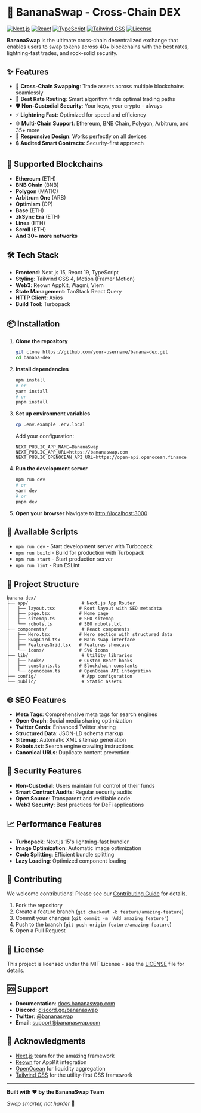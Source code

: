 # 🍌 BananaSwap - Cross-Chain DEX

[![Next.js](https://img.shields.io/badge/Next.js-15.5.0-black)](https://nextjs.org/)
[![React](https://img.shields.io/badge/React-19.1.0-blue)](https://reactjs.org/)
[![TypeScript](https://img.shields.io/badge/TypeScript-5.0-blue)](https://www.typescriptlang.org/)
[![Tailwind CSS](https://img.shields.io/badge/Tailwind_CSS-4.0-blue)](https://tailwindcss.com/)
[![License](https://img.shields.io/badge/License-MIT-green.svg)](LICENSE)

**BananaSwap** is the ultimate cross-chain decentralized exchange that enables users to swap tokens across 40+ blockchains with the best rates, lightning-fast trades, and rock-solid security.

## ✨ Features

- 🔄 **Cross-Chain Swapping**: Trade assets across multiple blockchains seamlessly
- 🎯 **Best Rate Routing**: Smart algorithm finds optimal trading paths
- 🛡️ **Non-Custodial Security**: Your keys, your crypto - always
- ⚡ **Lightning Fast**: Optimized for speed and efficiency
- 🌐 **Multi-Chain Support**: Ethereum, BNB Chain, Polygon, Arbitrum, and 35+ more
- 📱 **Responsive Design**: Works perfectly on all devices
- 🔒 **Audited Smart Contracts**: Security-first approach

## 🚀 Supported Blockchains

- **Ethereum** (ETH)
- **BNB Chain** (BNB)
- **Polygon** (MATIC)
- **Arbitrum One** (ARB)
- **Optimism** (OP)
- **Base** (ETH)
- **zkSync Era** (ETH)
- **Linea** (ETH)
- **Scroll** (ETH)
- **And 30+ more networks**

## 🛠️ Tech Stack

- **Frontend**: Next.js 15, React 19, TypeScript
- **Styling**: Tailwind CSS 4, Motion (Framer Motion)
- **Web3**: Reown AppKit, Wagmi, Viem
- **State Management**: TanStack React Query
- **HTTP Client**: Axios
- **Build Tool**: Turbopack

## 📦 Installation

1. **Clone the repository**
   ```bash
   git clone https://github.com/your-username/banana-dex.git
   cd banana-dex
   ```

2. **Install dependencies**
   ```bash
   npm install
   # or
   yarn install
   # or
   pnpm install
   ```

3. **Set up environment variables**
   ```bash
   cp .env.example .env.local
   ```
   
   Add your configuration:
   ```env
   NEXT_PUBLIC_APP_NAME=BananaSwap
   NEXT_PUBLIC_APP_URL=https://bananaswap.com
   NEXT_PUBLIC_OPENOCEAN_API_URL=https://open-api.openocean.finance
   ```

4. **Run the development server**
   ```bash
   npm run dev
   # or
   yarn dev
   # or
   pnpm dev
   ```

5. **Open your browser**
   Navigate to [http://localhost:3000](http://localhost:3000)

## 🔧 Available Scripts

- `npm run dev` - Start development server with Turbopack
- `npm run build` - Build for production with Turbopack
- `npm run start` - Start production server
- `npm run lint` - Run ESLint

## 📁 Project Structure

```
banana-dex/
├── app/                    # Next.js App Router
│   ├── layout.tsx         # Root layout with SEO metadata
│   ├── page.tsx           # Home page
│   ├── sitemap.ts         # SEO sitemap
│   └── robots.ts          # SEO robots.txt
├── components/             # React components
│   ├── Hero.tsx           # Hero section with structured data
│   ├── SwapCard.tsx       # Main swap interface
│   ├── FeaturesGrid.tsx   # Features showcase
│   └── icons/             # SVG icons
├── lib/                    # Utility libraries
│   ├── hooks/             # Custom React hooks
│   ├── constants.ts       # Blockchain constants
│   └── openocean.ts       # OpenOcean API integration
├── config/                 # App configuration
└── public/                 # Static assets
```

## 🌐 SEO Features

- **Meta Tags**: Comprehensive meta tags for search engines
- **Open Graph**: Social media sharing optimization
- **Twitter Cards**: Enhanced Twitter sharing
- **Structured Data**: JSON-LD schema markup
- **Sitemap**: Automatic XML sitemap generation
- **Robots.txt**: Search engine crawling instructions
- **Canonical URLs**: Duplicate content prevention

## 🔐 Security Features

- **Non-Custodial**: Users maintain full control of their funds
- **Smart Contract Audits**: Regular security audits
- **Open Source**: Transparent and verifiable code
- **Web3 Security**: Best practices for DeFi applications

## 📈 Performance Features

- **Turbopack**: Next.js 15's lightning-fast bundler
- **Image Optimization**: Automatic image optimization
- **Code Splitting**: Efficient bundle splitting
- **Lazy Loading**: Optimized component loading

## 🤝 Contributing

We welcome contributions! Please see our [Contributing Guide](CONTRIBUTING.md) for details.

1. Fork the repository
2. Create a feature branch (`git checkout -b feature/amazing-feature`)
3. Commit your changes (`git commit -m 'Add amazing feature'`)
4. Push to the branch (`git push origin feature/amazing-feature`)
5. Open a Pull Request

## 📄 License

This project is licensed under the MIT License - see the [LICENSE](LICENSE) file for details.

## 🆘 Support

- **Documentation**: [docs.bananaswap.com](https://docs.bananaswap.com)
- **Discord**: [discord.gg/bananaswap](https://discord.gg/bananaswap)
- **Twitter**: [@bananaswap](https://twitter.com/bananaswap)
- **Email**: support@bananaswap.com

## 🙏 Acknowledgments

- [Next.js](https://nextjs.org/) team for the amazing framework
- [Reown](https://reown.xyz/) for AppKit integration
- [OpenOcean](https://openocean.finance/) for liquidity aggregation
- [Tailwind CSS](https://tailwindcss.com/) for the utility-first CSS framework

---

**Built with ❤️ by the BananaSwap Team**

*Swap smarter, not harder* 🍌
